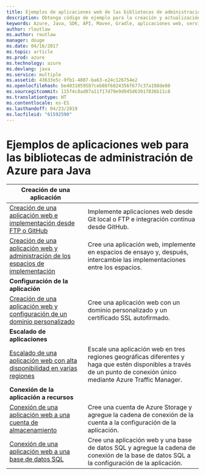 ```yaml
---
title: Ejemplos de aplicaciones web de las bibliotecas de administración de Azure para Java
description: Obtenga código de ejemplo para la creación y actualización de aplicaciones web hospedadas en Azure App Service mediante las bibliotecas de administración de Azure para Java.
keywords: Azure, Java, SDK, API, Maven, Gradle, aplicaciones web, servicio de aplicaciones
author: rloutlaw
ms.author: routlaw
manager: douge
ms.date: 04/16/2017
ms.topic: article
ms.prod: azure
ms.technology: azure
ms.devlang: java
ms.service: multiple
ms.assetid: 43633e5c-9fb1-4807-ba63-e24c126754e2
ms.openlocfilehash: be4031059587ceb88f6824356f677c37a198de80
ms.sourcegitcommit: 115f4c8ad07a11f17d79e9d945d63917836b11c8
ms.translationtype: HT
ms.contentlocale: es-ES
ms.lasthandoff: 04/23/2019
ms.locfileid: "61592590"
---
```

# <a name="azure-management-libraries-for-java-samples-for-web-apps"></a>Ejemplos de aplicaciones web para las bibliotecas de administración de Azure para Java

| **Creación de una aplicación** ||
|---|---|
| [Creación de una aplicación web e implementación desde FTP o GitHub][1] | Implemente aplicaciones web desde Git local o FTP e integración continua desde GitHub. |
| [Creación de una aplicación web y administración de los espacios de implementación][2] | Cree una aplicación web, implemente en espacios de ensayo y, después, intercambie las implementaciones entre los espacios. |
| **Configuración de la aplicación** ||
| [Creación de una aplicación web y configuración de un dominio personalizado][3] | Cree una aplicación web con un dominio personalizado y un certificado SSL autofirmado. |
| **Escalado de aplicaciones** ||
| [Escalado de una aplicación web con alta disponibilidad en varias regiones][4] | Escale una aplicación web en tres regiones geográficas diferentes y haga que estén disponibles a través de un punto de conexión único mediante Azure Traffic Manager. | 
| **Conexión de la aplicación a recursos** ||
| [Conexión de una aplicación web a una cuenta de almacenamiento][5] | Cree una cuenta de Azure Storage y agregue la cadena de conexión de la cuenta a la configuración de la aplicación. |
| [Conexión de una aplicación web a una base de datos SQL][6] | Cree una aplicación web y una base de datos SQL y agregue la cadena de conexión de la base de datos SQL a la configuración de la aplicación. |

[1]: java-sdk-configure-webapp-sources.md
[2]: https://azure.microsoft.com/resources/samples/app-service-java-manage-staging-and-production-slots-for-web-apps/
[3]: https://azure.microsoft.com/resources/samples/app-service-java-manage-web-apps-with-custom-domains/
[4]: https://azure.microsoft.com/resources/samples/app-service-java-scale-web-apps-on-linux/
[5]: https://azure.microsoft.com/resources/samples/app-service-java-manage-storage-connections-for-web-apps/
[6]: https://azure.microsoft.com/resources/samples/app-service-java-manage-data-connections-for-web-apps/